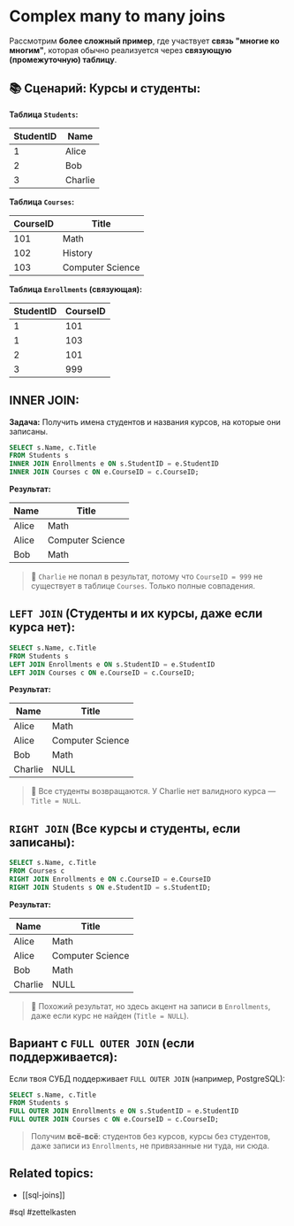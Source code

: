 # Complex many to many joins

Рассмотрим **более сложный пример**, где участвует **связь "многие ко многим"**, которая обычно реализуется через **связующую (промежуточную) таблицу**.
## 📚 Сценарий: Курсы и студенты:

**Таблица `Students`:**

| StudentID | Name    |
| --------- | ------- |
| 1         | Alice   |
| 2         | Bob     |
| 3         | Charlie |

**Таблица `Courses`:**

|CourseID|Title|
|---|---|
|101|Math|
|102|History|
|103|Computer Science|

**Таблица `Enrollments` (связующая):**

|StudentID|CourseID|
|---|---|
|1|101|
|1|103|
|2|101|
|3|999|

## INNER JOIN:
**Задача:** Получить имена студентов и названия курсов, на которые они записаны.
```sql
SELECT s.Name, c.Title
FROM Students s
INNER JOIN Enrollments e ON s.StudentID = e.StudentID
INNER JOIN Courses c ON e.CourseID = c.CourseID;

```

**Результат:**

| Name  | Title            |
| ----- | ---------------- |
| Alice | Math             |
| Alice | Computer Science |
| Bob   | Math             |

> 🎯 `Charlie` не попал в результат, потому что `CourseID = 999` не существует в таблице `Courses`. Только полные совпадения.

## `LEFT JOIN` (Студенты и их курсы, даже если курса нет):
```sql
SELECT s.Name, c.Title
FROM Students s
LEFT JOIN Enrollments e ON s.StudentID = e.StudentID
LEFT JOIN Courses c ON e.CourseID = c.CourseID;
```

**Результат:**

|Name|Title|
|---|---|
|Alice|Math|
|Alice|Computer Science|
|Bob|Math|
|Charlie|NULL|

> 🎯 Все студенты возвращаются. У Charlie нет валидного курса — `Title = NULL`.

## `RIGHT JOIN` (Все курсы и студенты, если записаны):

```sql
SELECT s.Name, c.Title
FROM Courses c
RIGHT JOIN Enrollments e ON c.CourseID = e.CourseID
RIGHT JOIN Students s ON e.StudentID = s.StudentID;
```

**Результат:**

| Name    | Title            |
| ------- | ---------------- |
| Alice   | Math             |
| Alice   | Computer Science |
| Bob     | Math             |
| Charlie | NULL             |

> 🎯 Похожий результат, но здесь акцент на записи в `Enrollments`, даже если курс не найден (`Title = NULL`).

## Вариант с `FULL OUTER JOIN` (если поддерживается):
Если твоя СУБД поддерживает `FULL OUTER JOIN` (например, PostgreSQL):

```sql
SELECT s.Name, c.Title
FROM Students s
FULL OUTER JOIN Enrollments e ON s.StudentID = e.StudentID
FULL OUTER JOIN Courses c ON e.CourseID = c.CourseID;

```

> Получим **всё-всё**: студентов без курсов, курсы без студентов, даже записи из `Enrollments`, не привязанные ни туда, ни сюда.
## Related topics:
- [[sql-joins]]



#sql #zettelkasten
